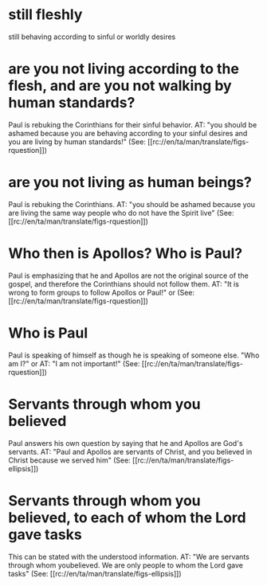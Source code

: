 # still fleshly

still behaving according to sinful or worldly desires

# are you not living according to the flesh, and are you not walking by human standards?

Paul is rebuking the Corinthians for their sinful behavior. AT: "you should be ashamed because you are behaving according to your sinful desires and you are living by human standards!" (See: [[rc://en/ta/man/translate/figs-rquestion]])

# are you not living as human beings?

Paul is rebuking the Corinthians. AT: "you should be ashamed because you are living the same way people who do not have the Spirit live" (See: [[rc://en/ta/man/translate/figs-rquestion]])

# Who then is Apollos? Who is Paul?

Paul is emphasizing that he and Apollos are not the original source of the gospel, and therefore the Corinthians should not follow them. AT: "It is wrong to form groups to follow Apollos or Paul!" or (See: [[rc://en/ta/man/translate/figs-rquestion]])

# Who is Paul

Paul is speaking of himself as though he is speaking of someone else. "Who am I?" or AT: "I am not important!" (See: [[rc://en/ta/man/translate/figs-rquestion]])

# Servants through whom you believed

Paul answers his own question by saying that he and Apollos are God's servants. AT: "Paul and Apollos are servants of Christ, and you believed in Christ because we served him" (See: [[rc://en/ta/man/translate/figs-ellipsis]])

# Servants through whom you believed, to each of whom the Lord gave tasks

This can be stated with the understood information. AT: "We are servants through whom youbelieved. We are only people to whom the Lord gave tasks" (See: [[rc://en/ta/man/translate/figs-ellipsis]])